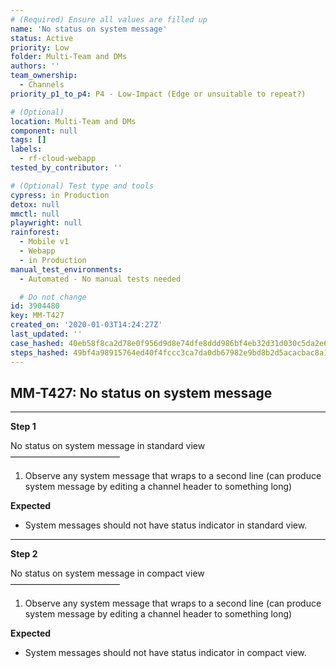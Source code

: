 ```yaml
---
# (Required) Ensure all values are filled up
name: 'No status on system message'
status: Active
priority: Low
folder: Multi-Team and DMs
authors: ''
team_ownership:
  - Channels
priority_p1_to_p4: P4 - Low-Impact (Edge or unsuitable to repeat?)

# (Optional)
location: Multi-Team and DMs
component: null
tags: []
labels:
  - rf-cloud-webapp
tested_by_contributor: ''

# (Optional) Test type and tools
cypress: in Production
detox: null
mmctl: null
playwright: null
rainforest:
  - Mobile v1
  - Webapp
  - in Production
manual_test_environments:
  - Automated - No manual tests needed

  # Do not change
id: 3904480
key: MM-T427
created_on: '2020-01-03T14:24:27Z'
last_updated: ''
case_hashed: 40eb58f8ca2d78e0f956d9d8e74dfe8ddd986bf4eb32d31d030c5da2e66263e33addca9387677b03c3df99536fad04d2
steps_hashed: 49bf4a98915764ed40f4fccc3ca7da0db67982e9bd8b2d5acacbac8a1ca9a29e093d0f1561fa59503554fd8c1b5dc7c4
---
```


<!-- (Auto-generated) Based on frontmatter's "key" and "name" -->

## MM-T427: No status on system message

---

**Step 1**

No status on system message in standard view\
–––––––––––––––––––––––––

1. Observe any system message that wraps to a second line (can produce system message by editing a channel header to something long)

**Expected**

- System messages should not have status indicator in standard view.

---

**Step 2**

No status on system message in compact view\
–––––––––––––––––––––––––

1. Observe any system message that wraps to a second line (can produce system message by editing a channel header to something long)

**Expected**

- System messages should not have status indicator in compact view.
